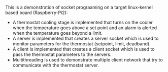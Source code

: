 This is a demonstration of socket prograaming on a target linux-kernel based board (Raspberry-Pi2):
- A thermostat cooling stage is implemented that turns on the cooler when the temperature goes above a set point and an alarm is alerted when the temperature goes beyond a limit.
- A server is implemented that creates a server socket which is used to monitor parameters for the thermostat (setpoint, limit, deadband).
- A client is implemented that creates a client socket which is used to pass the thermostat parameters to the servers.
- Multithreading is used to demonstrate multiple client network that try to communicate with the thermostat server.
